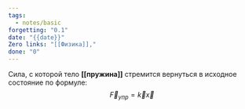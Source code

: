 ```yaml
---
tags:
  - notes/basic
forgetting: "0.1"
date: "{{date}}"
Zero links: "[[Физика]],"
done: "0"
---
```

Сила, с которой тело **[[пружина]]** стремится вернуться в исходное состояние по формуле:
$$\vec F_{упр} = k \varDelta \vec x$$
 



